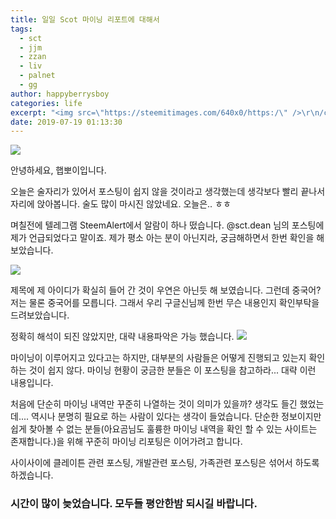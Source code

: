 ```yaml
---
title: 일일 Scot 마이닝 리포트에 대해서
tags:
  - sct
  - jjm
  - zzan
  - liv
  - palnet
  - gg
author: happyberrysboy
categories: life
excerpt: "<img src=\"https://steemitimages.com/640x0/https:/\" />\r\n/cdn.steemitimages.com/DQmU8hwnAWm29BmczzrLHGfxPhDsUyr8VQwF8UiFdRrFgjY/％EC％83％88％20％ED％8C％8C％EC％9D％BC％202019-02-27％2017.53.44_2.jpg)  안녕하세요, 햅뽀이입니다.  오늘은 술자리가 있어서 포스팅이 쉽지 않을 것이라고 생각했는데 생각보다 빨리 끝나서 자리에....."
date: 2019-07-19 01:13:30
---
```


![](https://steemitimages.com/640x0/https://cdn.steemitimages.com/DQmU8hwnAWm29BmczzrLHGfxPhDsUyr8VQwF8UiFdRrFgjY/％EC％83％88％20％ED％8C％8C％EC％9D％BC％202019-02-27％2017.53.44_2.jpg)

안녕하세요, 햅뽀이입니다.

오늘은 술자리가 있어서 포스팅이 쉽지 않을 것이라고 생각했는데 생각보다 빨리 끝나서 자리에 앉아봅니다. 술도 많이 마시진 않았네요. 오늘은.. ㅎㅎ

며칠전에 텔레그램 SteemAlert에서 알람이 하나 떴습니다. @sct.dean 님의 포스팅에 제가 언급되었다고 말이죠. 제가 평소 아는 분이 아닌지라, 궁금해하면서 한번 확인을 해보았습니다.

![](https://cdn.steemitimages.com/DQmQWbobdV1TVWMo9E5oQbwCzPVXyMXptaLgKRs6A8BfDkJ/image.png)


제목에 제 아이디가 확실히 들어 간 것이 우연은 아닌듯 해 보였습니다. 그런데 중국어? 저는 물론 중국어를 모릅니다. 그래서 우리 구글신님께 한번 무슨 내용인지 확인부탁을 드려보았습니다.

정확히 해석이 되진 않았지만, 대략 내용파악은 가능 했습니다.
![](https://cdn.steemitimages.com/DQmW1oLwirw1KpozzAFGCGgzJFuqwP3gxXp9WxuGR3io7cJ/image.png)

마이닝이 이루어지고 있다고는 하지만, 대부분의 사람들은 어떻게 진행되고 있는지 확인하는 것이 쉽지 않다. 마이닝 현황이 궁금한 분들은 이 포스팅을 참고하라... 대략 이런 내용입니다.

처음에 단순히 마이닝 내역만 꾸준히 나열하는 것이 의미가 있을까? 생각도 들긴 했었는데.... 역시나 분명히 필요로 하는 사람이 있다는 생각이 들었습니다. 단순한 정보이지만 쉽게 찾아볼 수 없는 분들(아요곰님도 훌륭한 마이닝 내역을 확인 할 수 있는 사이트는 존재합니다.)을 위해 꾸준히 마이닝 리포팅은 이어가려고 합니다.

사이사이에 클레이튼 관련 포스팅, 개발관련 포스팅, 가족관련 포스팅은 섞어서 하도록 하겠습니다. 

### 시간이 많이 늦었습니다. 모두들 평안한밤 되시길 바랍니다.